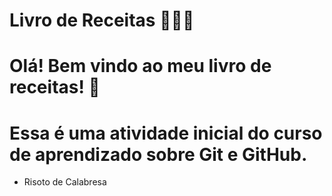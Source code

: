 # Livro de Receitas :book::man_cook:

# Olá! Bem vindo ao meu livro de receitas! :bookmark_tabs:
# Essa é uma atividade inicial do curso de aprendizado sobre Git e GitHub.

- Risoto de Calabresa
